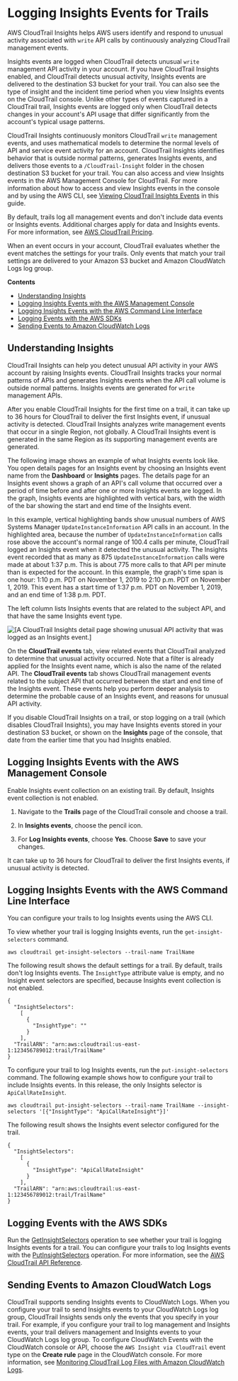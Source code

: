# Logging Insights Events for Trails<a name="logging-insights-events-with-cloudtrail"></a>

AWS CloudTrail Insights helps AWS users identify and respond to unusual activity associated with `write` API calls by continuously analyzing CloudTrail management events\.

Insights events are logged when CloudTrail detects unusual `write` management API activity in your account\. If you have CloudTrail Insights enabled, and CloudTrail detects unusual activity, Insights events are delivered to the destination S3 bucket for your trail\. You can also see the type of insight and the incident time period when you view Insights events on the CloudTrail console\. Unlike other types of events captured in a CloudTrail trail, Insights events are logged only when CloudTrail detects changes in your account's API usage that differ significantly from the account's typical usage patterns\.

CloudTrail Insights continuously monitors CloudTrail `write` management events, and uses mathematical models to determine the normal levels of API and service event activity for an account\. CloudTrail Insights identifies behavior that is outside normal patterns, generates Insights events, and delivers those events to a `/CloudTrail-Insight` folder in the chosen destination S3 bucket for your trail\. You can also access and view Insights events in the AWS Management Console for CloudTrail\. For more information about how to access and view Insights events in the console and by using the AWS CLI, see [Viewing CloudTrail Insights Events](view-insights-events.md) in this guide\.

By default, trails log all management events and don't include data events or Insights events\. Additional charges apply for data and Insights events\. For more information, see [ AWS CloudTrail Pricing](https://aws.amazon.com/cloudtrail/pricing/)\.

When an event occurs in your account, CloudTrail evaluates whether the event matches the settings for your trails\. Only events that match your trail settings are delivered to your Amazon S3 bucket and Amazon CloudWatch Logs log group\.

**Contents**
+ [Understanding Insights](#insights-events-understanding)
+ [Logging Insights Events with the AWS Management Console](#insights-events-enable)
+ [Logging Insights Events with the AWS Command Line Interface](#insights-events-CLI-enable)
+ [Logging Events with the AWS SDKs](#insights-events-logging-SDK)
+ [Sending Events to Amazon CloudWatch Logs](#insights-events-logging-CWL)

## Understanding Insights<a name="insights-events-understanding"></a>

CloudTrail Insights can help you detect unusual API activity in your AWS account by raising Insights events\. CloudTrail Insights tracks your normal patterns of APIs and generates Insights events when the API call volume is outside normal patterns\. Insights events are generated for `write` management APIs\.

After you enable CloudTrail Insights for the first time on a trail, it can take up to 36 hours for CloudTrail to deliver the first Insights event, if unusual activity is detected\. CloudTrail Insights analyzes write management events that occur in a single Region, not globally\. A CloudTrail Insights event is generated in the same Region as its supporting management events are generated\.

The following image shows an example of what Insights events look like\. You open details pages for an Insights event by choosing an Insights event name from the **Dashboard** or **Insights** pages\. The details page for an Insights event shows a graph of an API's call volume that occurred over a period of time before and after one or more Insights events are logged\. In the graph, Insights events are highlighted with vertical bars, with the width of the bar showing the start and end time of the Insights event\.

In this example, vertical highlighting bands show unusual numbers of AWS Systems Manager `UpdateInstanceInformation` API calls in an account\. In the highlighted area, because the number of `UpdateInstanceInformation` calls rose above the account's normal range of 100\.4 calls per minute, CloudTrail logged an Insights event when it detected the unusual activity\. The Insights event recorded that as many as 875 `UpdateInstanceInformation` calls were made at about 1:37 p\.m\. This is about 775 more calls to that API per minute than is expected for the account\. In this example, the graph's time span is one hour: 1:10 p\.m\. PDT on November 1, 2019 to 2:10 p\.m\. PDT on November 1, 2019\. This event has a start time of 1:37 p\.m\. PDT on November 1, 2019, and an end time of 1:38 p\.m\. PDT\.

The left column lists Insights events that are related to the subject API, and that have the same Insights event type\.

![\[A CloudTrail Insights detail page showing unusual API activity that was logged as an Insights event.\]](http://docs.aws.amazon.com/awscloudtrail/latest/userguide/images/insights_event_view.png)

On the **CloudTrail events** tab, view related events that CloudTrail analyzed to determine that unusual activity occurred\. Note that a filter is already applied for the Insights event name, which is also the name of the related API\. The **CloudTrail events** tab shows CloudTrail management events related to the subject API that occurred between the start and end time of the Insights event\. These events help you perform deeper analysis to determine the probable cause of an Insights event, and reasons for unusual API activity\.

If you disable CloudTrail Insights on a trail, or stop logging on a trail \(which disables CloudTrail Insights\), you may have Insights events stored in your destination S3 bucket, or shown on the **Insights** page of the console, that date from the earlier time that you had Insights enabled\.

## Logging Insights Events with the AWS Management Console<a name="insights-events-enable"></a>

Enable Insights event collection on an existing trail\. By default, Insights event collection is not enabled\.

1. Navigate to the **Trails** page of the CloudTrail console and choose a trail\.

1. In **Insights events**, choose the pencil icon\.

1. For **Log Insights events**, choose **Yes**\. Choose **Save** to save your changes\.

It can take up to 36 hours for CloudTrail to deliver the first Insights events, if unusual activity is detected\.

## Logging Insights Events with the AWS Command Line Interface<a name="insights-events-CLI-enable"></a>

You can configure your trails to log Insights events using the AWS CLI\.

To view whether your trail is logging Insights events, run the `get-insight-selectors` command\.

```
aws cloudtrail get-insight-selectors --trail-name TrailName
```

The following result shows the default settings for a trail\. By default, trails don't log Insights events\. The `InsightType` attribute value is empty, and no Insight event selectors are specified, because Insights event collection is not enabled\.

```
{
  "InsightSelectors": 
    [
      { 
        "InsightType": "" 
      }
    ], 
  "TrailARN": "arn:aws:cloudtrail:us-east-1:123456789012:trail/TrailName"
}
```

To configure your trail to log Insights events, run the `put-insight-selectors` command\. The following example shows how to configure your trail to include Insights events\. In this release, the only Insights selector is `ApiCallRateInsight`\.

```
aws cloudtrail put-insight-selectors --trail-name TrailName --insight-selectors '[{"InsightType": "ApiCallRateInsight"}]'
```

The following result shows the Insights event selector configured for the trail\.

```
{
  "InsightSelectors": 
    [
      {
        "InsightType": "ApiCallRateInsight"
      }
    ],
  "TrailARN": "arn:aws:cloudtrail:us-east-1:123456789012:trail/TrailName"
}
```

## Logging Events with the AWS SDKs<a name="insights-events-logging-SDK"></a>

Run the [GetInsightSelectors](https://docs.aws.amazon.com/awscloudtrail/latest/APIReference/API_GetInsightSelectors.html) operation to see whether your trail is logging Insights events for a trail\. You can configure your trails to log Insights events with the [PutInsightSelectors](https://docs.aws.amazon.com/awscloudtrail/latest/APIReference/API_PutInsightSelectors.html) operation\. For more information, see the [AWS CloudTrail API Reference](https://docs.aws.amazon.com/awscloudtrail/latest/APIReference/)\.

## Sending Events to Amazon CloudWatch Logs<a name="insights-events-logging-CWL"></a>

CloudTrail supports sending Insights events to CloudWatch Logs\. When you configure your trail to send Insights events to your CloudWatch Logs log group, CloudTrail Insights sends only the events that you specify in your trail\. For example, if you configure your trail to log management and Insights events, your trail delivers management and Insights events to your CloudWatch Logs log group\. To configure CloudWatch Events with the CloudWatch console or API, choose the `AWS Insight via CloudTrail` event type on the **Create rule** page in the CloudWatch console\. For more information, see [Monitoring CloudTrail Log Files with Amazon CloudWatch Logs](monitor-cloudtrail-log-files-with-cloudwatch-logs.md)\.